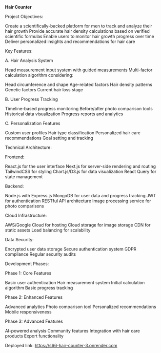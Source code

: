 **Hair Counter**

Project Objectives:

Create a scientifically-backed platform for men to track and analyze their hair growth
Provide accurate hair density calculations based on verified scientific formulas
Enable users to monitor hair growth progress over time
Deliver personalized insights and recommendations for hair care


Key Features:

A. Hair Analysis System

Head measurement input system with guided measurements
Multi-factor calculation algorithm considering:

Head circumference and shape
Age-related factors
Hair density patterns
Genetic factors
Current hair loss stage



B. User Progress Tracking

Timeline-based progress monitoring
Before/after photo comparison tools
Historical data visualization
Progress reports and analytics

C. Personalization Features

Custom user profiles
Hair type classification
Personalized hair care recommendations
Goal setting and tracking


Technical Architecture:

Frontend:

React.js for the user interface
Next.js for server-side rendering and routing
TailwindCSS for styling
Chart.js/D3.js for data visualization
React Query for state management

Backend:

Node.js with Express.js
MongoDB for user data and progress tracking
JWT for authentication
RESTful API architecture
Image processing service for photo comparisons

Cloud Infrastructure:

AWS/Google Cloud for hosting
Cloud storage for image storage
CDN for static assets
Load balancing for scalability


Data Security:

Encrypted user data storage
Secure authentication system
GDPR compliance
Regular security audits


Development Phases:

Phase 1: Core Features

Basic user authentication
Hair measurement system
Initial calculation algorithm
Basic progress tracking

Phase 2: Enhanced Features

Advanced analytics
Photo comparison tool
Personalized recommendations
Mobile responsiveness

Phase 3: Advanced Features

AI-powered analysis
Community features
Integration with hair care products
Export functionality

Deployed link:
https://s66-hair-counter-3.onrender.com
